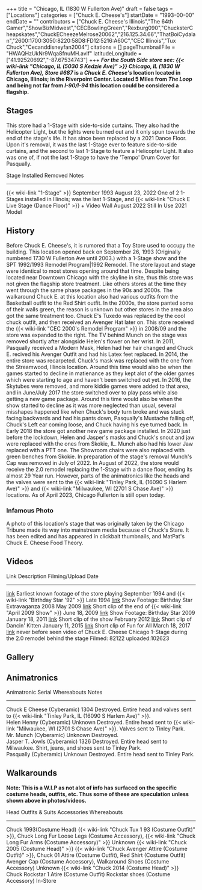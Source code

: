 +++
title = "Chicago, IL (1830 W Fullerton Ave)"
draft = false
tags = ["Locations"]
categories = ["Chuck E. Cheese's"]
startDate = "1993-00-00"
endDate = ""
contributors = ["Chuck E. Cheese's Illinois","The 64th Gamer","ShowBizMidwest","CECBowlingGreen","Rexburg090","ChucksterCheapskates","ChuckECheezeMelrose20062","216.125.34.66","ThatBoiCydalan","2600:1700:3050:8220:58D8:FD12:5216:A60C","CEC Illinois","Tux Chuck","Cecanddisneyfan2004"]
citations = []
pageThumbnailFile = "HWAQHzUkNr9Wqa8fnuMH.avif"
latitudeLongitude = ["41.92520692","-87.67534743"]
+++
***For the South Side store see: {{< wiki-link "Chicago, IL (5030 S Kedzie Ave)" >}}*
***Chicago, IL (1830 W Fullerton Ave), Store #687* is a *Chuck E. Cheese's* location located in Chicago, Illinois; in the Riverpoint Center. Located 5 Miles from *The Loop* and being not far from *I-90/I-94* this location could be considered a flagship.****

## Stages

This store had a 1-Stage with side-to-side curtains. They also had the Helicopter Light, but the lights were burned out and it only spun towards the end of the stage's life. It has since been replaced by a 2021 Dance Floor.
Upon it's removal, it was the last 1-Stage ever to feature side-to-side curtains, and the second to last 1-Stage to feature a Helicopter Light. It also was one of, if not the last 1-Stage to have the 'Tempo' Drum Cover for Pasqually.

  Stage                                                                   Installed        Removed           Notes
  ----------------------------------------------------------------------- ---------------- ----------------- --------------------------------------------------------------------
  {{< wiki-link "1-Stage" >}}                                         September 1993   August 23, 2022   One of 2 1-Stages installed in Illinois; was the last 1-Stage, and
  {{< wiki-link "Chuck E Live Stage (Dance Floor)" >}} + Video Wall   August 2022      Still In Use      2021 Model

## History

Before Chuck E. Cheese's, it is rumored that a Toy Store used to occupy the building.
This location opened back on September 26, 1993 (Originally numbered 1730 W Fullerton Ave until 2003.) with a 1-Stage show and the SPT 1992/1993 Remodel Program|1992 Remodel. The store layout and stage were identical to most stores opening around that time. Despite being located near Downtown Chicago with the skyline in site, thus this store was not given the flagship store treatment. Like others stores at the time they went through the same phase packages in the 90s and 2000s. The walkaround Chuck E. at this location also had various outfits from the Basketball outfit to the Red Shirt outfit.
In the 2000s, the store panted some of their walls green, the reason is unknown but other stores in the area also got the same treatment too. Chuck E's Tuxedo was replaced by the cool chuck outfit, and then received an Avenger Hat later on.
This store received the {{< wiki-link "CEC 2000's Remodel Program" >}} in 2008/09 and the store was expanded to the right. The TV behind Munch on the stage was removed shortly after alongside Helen's flower on her wrist.
In 2011, Pasqually received a Modern Mask, Helen had her hair changed and Chuck E. recived his Avenger Outfit and had his Latex feet replaced. In 2014, the entire store was recarpeted. Chuck's mask was replaced with the one from the Streamwood, Illinois location. Around this time would also be when the games started to decline in matienance as they kept alot of the older games which were starting to age and haven't been switched out yet.
In 2016, the Skytubes were removed, and more kiddie games were added to that area, and in June/July 2017 the store switched over to play pass while also getting a new game package. Around this time would also be when the show started to decline as it was more neglected than usual, several misshapes happened like when Chuck's body turn broke and was stuck facing backwards and had his pants down, Pasqually's Mustache falling off, Chuck's Left ear coming loose, and Chuck having his eye turned back. In Early 2018 the store got another new game package installed.
In 2020 just before the lockdown, Helen and Jasper's masks and Chuck's snout and jaw were replaced with the ones from Skokie, IL. Munch also had his lower Jaw replaced with a PTT one. The Showroom chairs were also replaced with green benches from Skokie.
In preparation of the stage's removal Munch's Cap was removed in July of 2022. In August of 2022, the store would receive the 2.0 remodel replacing the 1-Stage with a dance floor, ending its almost 29 Year run. However, parts of the animatronics like the heads and the valves were sent to the {{< wiki-link "Tinley Park, IL (16090 S Harlem Ave)" >}} and {{< wiki-link "Milwaukee, WI (2701 S Chase Ave)" >}} locations. As of April 2023, Chicago Fullerton is still open today.

### Infamous Photo

A photo of this location's stage that was originally taken by the Chicago Tribune made its way into mainstream media because of Chuck's Stare. It has been edited and has appeared in clickbait thumbnails, and MatPat's Chuck E. Cheese Food Theory.

## Videos

  Link                                                                          Description                                                                                                 Filming/Upload Date
  ----------------------------------------------------------------------------- ----------------------------------------------------------------------------------------------------------- ---------------------------------------
  [link](https://youtu.be/v-s2EZZ-oxE?si=SxT_QxOZf9zs7gRl)                      Earliest known footage of the store playing September 1994 and {{< wiki-link "Birthday Star '92" >}}   Late 1994
  [link](https://www.youtube.com/watch?v=PnSVQHC05c4)                           Show Footage: Birthday Star Extravaganza 2008                                                               May 2009
  [link](https://www.youtube.com/watch?v=Ta65luXSFvE)                           Short clip of the end of {{< wiki-link "April 2009 Show" >}}                                            June 18, 2009
  [link](https://www.youtube.com/watch?v=kP31Pwm9ZbY&t=0s)                      Show Footage: Birthday Star 2009                                                                            January 18, 2011
  [link](https://www.youtube.com/watch?v=EoOSZVkspMM)                           Short clip of the show                                                                                      February 2012
  [link](https://www.instagram.com/p/xvA_DAuqSC/?igshid=MzRlODBiNWFlZA%3D%3D)   Short clip of Dancin' Kitten                                                                               January 11, 2015
  [link](https://www.instagram.com/p/BRyJKUXDuPf/?igshid=MTc4MmM1YmI2Ng==)      Short clip of Fun for All                                                                                   March 18, 2017
  [link](https://www.youtube.com/watch?v=JONp3NxlZC8)                           never before seen video of Chuck E. Cheese Chicago 1-Stage during the 2.0 remodel behind the stage          Filmed: 82122 uploaded:102623

## **Gallery**

## Animatronics

  Animatronic                   Serial    Whereabouts                                                                                                            Notes
  ----------------------------- --------- ---------------------------------------------------------------------------------------------------------------------- -------
  Chuck E Cheese (Cyberamic)    1304      Destroyed. Entire head and valves sent to {{< wiki-link "Tinley Park, IL (16090 S Harlem Ave)" >}}.                
  Helen Henny (Cyberamic)       Unknown   Destroyed. Entire head sent to {{< wiki-link "Milwaukee, WI (2701 S Chase Ave)" >}}. Valves sent to Tinley Park.   
  Mr. Munch (Cyberamic)         Unknown   Destroyed.                                                                                                             
  Jasper T. Jowls (Cyberamic)   1326      Destroyed. Entire head sent to Milwaukee. Shirt, jeans, and shoes sent to Tinley Park.                                 
  Pasqually (Cyberamic)         Unknown   Destroyed. Entire head sent to Tinley Park.                                                                            

## Walkarounds

**Note: This is a W.I.P as not alot of info has surfaced on the specific costume heads, outfits, etc. Thus some of these are speculation unless shown above in photos/videos.**

  Head                                                Outfits & Suits                                                                                                               Accessories                                                                                                      Whereabouts
  --------------------------------------------------- ----------------------------------------------------------------------------------------------------------------------------- ---------------------------------------------------------------------------------------------------------------- -------------
  Chuck 1993(Costume Head)                            {{< wiki-link "Chuck Tux 1 93 (Costume Outfit)" >}},                                                                      Chuck Long Fur Loose Legs (Costume Accessory), {{< wiki-link "Chuck Long Fur Arms (Costume Accessory)" >}}   Unknown
  {{< wiki-link "Chuck 2005 (Costume Head)" >}}   {{< wiki-link "Chuck Avenger Attire (Costume Outfit)" >}}, Chuck 01 Attire (Costume Outfit), Red Shirt (Costume Outfit)   Avenger Cap (Costume Accessory), Walkaround Shoes (Costume Accessory)                                            Unknown
  {{< wiki-link "Chuck 2014 (Costume Head)" >}}   Chuck Rockstar 1 Atire (Costume Outfit)                                                                                       Rockstar shoes (Costume Accessory)                                                                               In-Store
